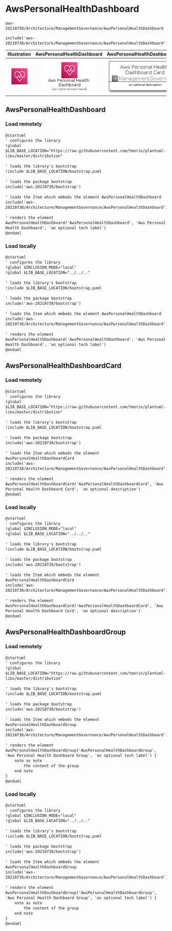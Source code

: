 # AwsPersonalHealthDashboard


```text
aws-20210730/Architecture/ManagementGovernance/AwsPersonalHealthDashboard
```

```text
include('aws-20210730/Architecture/ManagementGovernance/AwsPersonalHealthDashboard')
```



| Illustration | AwsPersonalHealthDashboard | AwsPersonalHealthDashboardCard | AwsPersonalHealthDashboardGroup |
| :---: | :---: | :---: | :---: |
| ![illustration for Illustration](../../../aws-20210730/Architecture/ManagementGovernance/AwsPersonalHealthDashboard.png) | ![illustration for AwsPersonalHealthDashboard](../../../aws-20210730/Architecture/ManagementGovernance/AwsPersonalHealthDashboard.Local.png) | ![illustration for AwsPersonalHealthDashboardCard](../../../aws-20210730/Architecture/ManagementGovernance/AwsPersonalHealthDashboardCard.Local.png) | ![illustration for AwsPersonalHealthDashboardGroup](../../../aws-20210730/Architecture/ManagementGovernance/AwsPersonalHealthDashboardGroup.Local.png) |




## AwsPersonalHealthDashboard

### Load remotely
```plantuml
@startuml
' configures the library
!global $LIB_BASE_LOCATION="https://raw.githubusercontent.com/tmorin/plantuml-libs/master/distribution"

' loads the library's bootstrap
!include $LIB_BASE_LOCATION/bootstrap.puml

' loads the package bootstrap
include('aws-20210730/bootstrap')

' loads the Item which embeds the element AwsPersonalHealthDashboard
include('aws-20210730/Architecture/ManagementGovernance/AwsPersonalHealthDashboard')

' renders the element
AwsPersonalHealthDashboard('AwsPersonalHealthDashboard', 'Aws Personal Health Dashboard', 'an optional tech label')
@enduml
```

### Load locally
```plantuml
@startuml
' configures the library
!global $INCLUSION_MODE="local"
!global $LIB_BASE_LOCATION="../../.."

' loads the library's bootstrap
!include $LIB_BASE_LOCATION/bootstrap.puml

' loads the package bootstrap
include('aws-20210730/bootstrap')

' loads the Item which embeds the element AwsPersonalHealthDashboard
include('aws-20210730/Architecture/ManagementGovernance/AwsPersonalHealthDashboard')

' renders the element
AwsPersonalHealthDashboard('AwsPersonalHealthDashboard', 'Aws Personal Health Dashboard', 'an optional tech label')
@enduml
```

## AwsPersonalHealthDashboardCard

### Load remotely
```plantuml
@startuml
' configures the library
!global $LIB_BASE_LOCATION="https://raw.githubusercontent.com/tmorin/plantuml-libs/master/distribution"

' loads the library's bootstrap
!include $LIB_BASE_LOCATION/bootstrap.puml

' loads the package bootstrap
include('aws-20210730/bootstrap')

' loads the Item which embeds the element AwsPersonalHealthDashboardCard
include('aws-20210730/Architecture/ManagementGovernance/AwsPersonalHealthDashboard')

' renders the element
AwsPersonalHealthDashboardCard('AwsPersonalHealthDashboardCard', 'Aws Personal Health Dashboard Card', 'an optional description')
@enduml
```

### Load locally
```plantuml
@startuml
' configures the library
!global $INCLUSION_MODE="local"
!global $LIB_BASE_LOCATION="../../.."

' loads the library's bootstrap
!include $LIB_BASE_LOCATION/bootstrap.puml

' loads the package bootstrap
include('aws-20210730/bootstrap')

' loads the Item which embeds the element AwsPersonalHealthDashboardCard
include('aws-20210730/Architecture/ManagementGovernance/AwsPersonalHealthDashboard')

' renders the element
AwsPersonalHealthDashboardCard('AwsPersonalHealthDashboardCard', 'Aws Personal Health Dashboard Card', 'an optional description')
@enduml
```

## AwsPersonalHealthDashboardGroup

### Load remotely
```plantuml
@startuml
' configures the library
!global $LIB_BASE_LOCATION="https://raw.githubusercontent.com/tmorin/plantuml-libs/master/distribution"

' loads the library's bootstrap
!include $LIB_BASE_LOCATION/bootstrap.puml

' loads the package bootstrap
include('aws-20210730/bootstrap')

' loads the Item which embeds the element AwsPersonalHealthDashboardGroup
include('aws-20210730/Architecture/ManagementGovernance/AwsPersonalHealthDashboard')

' renders the element
AwsPersonalHealthDashboardGroup('AwsPersonalHealthDashboardGroup', 'Aws Personal Health Dashboard Group', 'an optional tech label') {
    note as note
        the content of the group
    end note
}
@enduml
```

### Load locally
```plantuml
@startuml
' configures the library
!global $INCLUSION_MODE="local"
!global $LIB_BASE_LOCATION="../../.."

' loads the library's bootstrap
!include $LIB_BASE_LOCATION/bootstrap.puml

' loads the package bootstrap
include('aws-20210730/bootstrap')

' loads the Item which embeds the element AwsPersonalHealthDashboardGroup
include('aws-20210730/Architecture/ManagementGovernance/AwsPersonalHealthDashboard')

' renders the element
AwsPersonalHealthDashboardGroup('AwsPersonalHealthDashboardGroup', 'Aws Personal Health Dashboard Group', 'an optional tech label') {
    note as note
        the content of the group
    end note
}
@enduml
```

